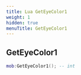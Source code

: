 ```yaml
---
title: Lua GetEyeColor1
weight: 1
hidden: true
menuTitle: GetEyeColor1
---
```

## GetEyeColor1
```lua
mob:GetEyeColor1(); -- int
```